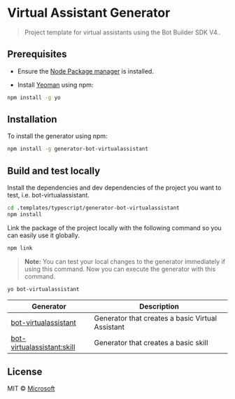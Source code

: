 # Virtual Assistant Generator
> Project template for virtual assistants using the Bot Builder SDK V4..
## Prerequisites

- Ensure the [Node Package manager](https://nodejs.org/en/) is installed.

- Install [Yeoman](http://yeoman.io) using npm:

```bash
npm install -g yo
```

## Installation

To install the generator using npm:

```bash
npm install -g generator-bot-virtualassistant
```

## Build and test locally

Install the dependencies and dev dependencies of the project you want to test, i.e. bot-virtualassistant.
```bash
cd .templates/typescript/generator-bot-virtualassistant
npm install
```

Link the package of the project locally with the following command so you can easily use it globally.
```bash
npm link
```
> **Note:** You can test your local changes to the generator immediately if using this command.
Now you can execute the generator with this command.
```bash
yo bot-virtualassistant
```

| Generator                                           | Description                                     |
|-----------------------------------------------------|-------------------------------------------------|
| [bot-virtualassistant](generators/app/README.md)    | Generator that creates a basic Virtual Assistant        |
| [bot-virtualassistant:skill](generators/skill/README.md)    | Generator that creates a basic skill        |


## License

MIT © [Microsoft](http://dev.botframework.com)